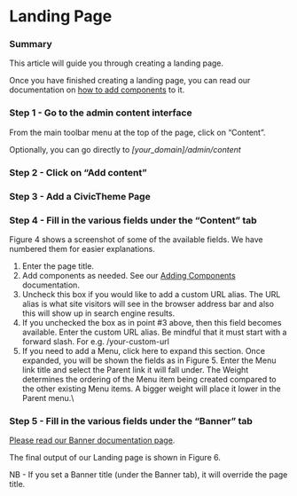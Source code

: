 # Landing Page

### Summary <a href="#creatingalandingpage-summary" id="creatingalandingpage-summary"></a>

This article will guide you through creating a landing page.

Once you have finished creating a landing page, you can read our documentation on [how to add components](broken-reference) to it.

### Step 1 - Go to the admin content interface <a href="#creatingalandingpage-step1-gototheadmincontentinterface" id="creatingalandingpage-step1-gototheadmincontentinterface"></a>

From the main toolbar menu at the top of the page, click on “Content”.



Optionally, you can go directly to _\[your\_domain]/admin/content_

### Step 2 - Click on “Add content” <a href="#creatingalandingpage-step2-clickon-addcontent" id="creatingalandingpage-step2-clickon-addcontent"></a>



### Step 3 - Add a CivicTheme Page <a href="#creatingalandingpage-step3-addacivicthemepage" id="creatingalandingpage-step3-addacivicthemepage"></a>



### Step 4 - Fill in the various fields under the “Content” tab <a href="#creatingalandingpage-step4-fillinthevariousfieldsunderthe-content-tab" id="creatingalandingpage-step4-fillinthevariousfieldsunderthe-content-tab"></a>

Figure 4 shows a screenshot of some of the available fields. We have numbered them for easier explanations.



1. Enter the page title.
2. Add components as needed. See our [Adding Components](broken-reference) documentation.
3. Uncheck this box if you would like to add a custom URL alias. The URL alias is what site visitors will see in the browser address bar and also this will show up in search engine results.
4. If you unchecked the box as in point #3 above, then this field becomes available. Enter the custom URL alias. Be mindful that it must start with a forward slash. For e.g. /your-custom-url
5.  If you need to add a Menu, click here to expand this section. Once expanded, you will be shown the fields as in Figure 5. Enter the Menu link title and select the Parent link it will fall under. The Weight determines the ordering of the Menu item being created compared to the other existing Menu items. A bigger weight will place it lower in the Parent menu.\




### Step 5 - Fill in the various fields under the “Banner” tab <a href="#creatingalandingpage-step5-fillinthevariousfieldsunderthe-banner-tab" id="creatingalandingpage-step5-fillinthevariousfieldsunderthe-banner-tab"></a>

[Please read our Banner documentation page](https://salsadigital.atlassian.net/wiki/spaces/CIVIC/pages/2643296355/Updating+Sitewide+Banner).

The final output of our Landing page is shown in Figure 6.



NB - If you set a Banner title (under the Banner tab), it will override the page title.
